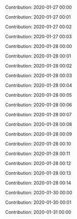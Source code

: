Contribution: 2020-01-27 00:00

Contribution: 2020-01-27 00:01

Contribution: 2020-01-27 00:02

Contribution: 2020-01-27 00:03

Contribution: 2020-01-28 00:00

Contribution: 2020-01-28 00:01

Contribution: 2020-01-28 00:02

Contribution: 2020-01-28 00:03

Contribution: 2020-01-28 00:04

Contribution: 2020-01-28 00:05

Contribution: 2020-01-28 00:06

Contribution: 2020-01-28 00:07

Contribution: 2020-01-28 00:08

Contribution: 2020-01-28 00:09

Contribution: 2020-01-28 00:10

Contribution: 2020-01-28 00:11

Contribution: 2020-01-28 00:12

Contribution: 2020-01-28 00:13

Contribution: 2020-01-28 00:14

Contribution: 2020-01-30 00:00

Contribution: 2020-01-30 00:01

Contribution: 2020-01-31 00:00

